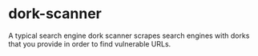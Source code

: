 # dork-scanner
A typical search engine dork scanner scrapes search engines with dorks that you provide in order to find vulnerable URLs.
